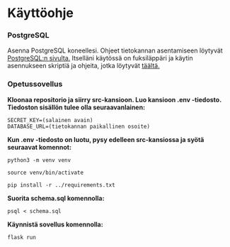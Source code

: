 # Käyttöohje

### PostgreSQL

Asenna PostgreSQL koneellesi. Ohjeet tietokannan asentamiseen löytyvät [PostgreSQL:n sivulta.](https://www.postgresql.org/download/)
Itselläni käytössä on fuksiläppäri ja käytin asennukseen skriptiä ja ohjeita, jotka löytyvät [täältä.](https://github.com/hy-tsoha/local-pg)

### Opetussovellus

**Kloonaa repositorio ja siirry src-kansioon. Luo kansioon .env -tiedosto. Tiedoston sisällön tulee olla seuraavanlainen:**
```
SECRET_KEY=(salainen avain)
DATABASE_URL=(tietokannan paikallinen osoite)
```

**Kun .env -tiedosto on luotu, pysy edelleen src-kansiossa ja syötä seuraavat komennot:**

```
python3 -m venv venv
```
```
source venv/bin/activate
```
```
pip install -r ../requirements.txt
```

**Suorita schema.sql komennolla:**

```
psql < schema.sql
```

**Käynnistä sovellus komennolla:**

```
flask run
```
